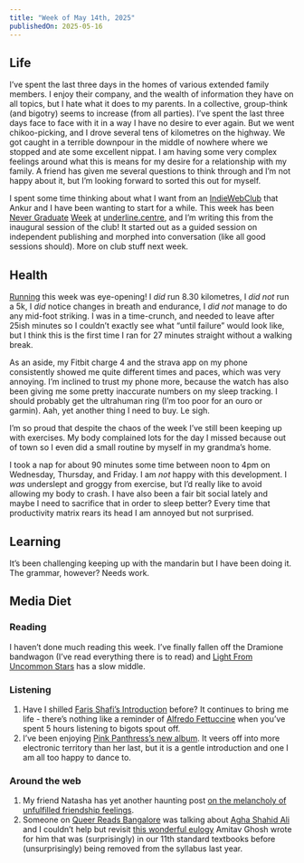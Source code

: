```yaml
---
title: "Week of May 14th, 2025"
publishedOn: 2025-05-16
---
```


## Life

I’ve spent the last three days in the homes of various extended family members. I enjoy their company, and the wealth of information they have on all topics, but I hate what it does to my parents. In a collective, group-think (and bigotry) seems to increase (from all parties). I’ve spent the last three days face to face with it in a way I have no desire to ever again. But we went chikoo-picking, and I drove several tens of kilometres on the highway. We got caught in a terrible downpour in the middle of nowhere where we stopped and ate some excellent nippat. I am having some very complex feelings around what this is means for my desire for a relationship with my family. A friend has given me several questions to think through and I’m not happy about it, but I’m looking forward to sorted this out for myself.

I spent some time thinking about what I want from an [IndieWebClub](https://indieweb.org/) that Ankur and I have been wanting to start for a while. This week has been [Never Graduate](https://www.recurse.com/about#never-graduate) [Week](https://github.com/karthikb351/recurse-ngw-2025/) at [underline.centre](https://underline.center/), and I’m writing this from the inaugural session of the club! It started out as a guided session on independent publishing and morphed into conversation (like all good sessions should). More on club stuff next week.

## Health

[Running](https://www.strava.com/activities/14441450679) this week was eye-opening! I _did_ run 8.30 kilometres, I _did not_ run a 5k, I _did_ notice changes in breath and endurance, I _did not_ manage to do any mid-foot striking. I was in a time-crunch, and needed to leave after 25ish minutes so I couldn’t exactly see what “until failure” would look like, but I think this is the first time I ran for 27 minutes straight without a walking break.

As an aside, my Fitbit charge 4 and the strava app on my phone consistently showed me quite different times and paces, which was very annoying. I’m inclined to trust my phone more, because the watch has also been giving me some pretty inaccurate numbers on my sleep tracking. I should probably get the ultrahuman ring (I’m too poor for an ouro or garmin). Aah, yet another thing I need to buy. Le sigh.

I’m so proud that despite the chaos of the week I’ve still been keeping up with exercises. My body complained lots for the day I missed because out of town so I even did a small routine by myself in my grandma’s home.

I took a nap for about 90 minutes some time between noon to 4pm on Wednesday, Thursday, and Friday. I am _not_ happy with this development. I _was_ underslept and groggy from exercise, but I’d really like to avoid allowing my body to crash. I have also been a fair bit social lately and maybe I need to sacrifice that in order to sleep better? Every time that productivity matrix rears its head I am annoyed but not surprised.

## Learning

It’s been challenging keeping up with the mandarin but I have been doing it. The grammar, however? Needs work.

## Media Diet

### Reading

I haven’t done much reading this week. I’ve finally fallen off the Dramione bandwagon (I’ve read everything there is to read) and [Light From Uncommon Stars](https://www.goodreads.com/book/show/56179360-light-from-uncommon-stars) has a slow middle.

### Listening

1. Have I shilled [Faris Shafi’s Introduction](https://open.spotify.com/track/62NkzAFZKNOe6arO1lSFm0?si=45ec8c1b8d94493d) before? It continues to bring me life - there’s nothing like a reminder of [Alfredo Fettuccine](https://genius.com/22690049) when you’ve spent 5 hours listening to bigots spout off.
2. I’ve been enjoying [Pink Panthress’s new album](https://open.spotify.com/album/3o81FH5FTYVtoBQOZr3T7y?si=KBBCRp97SH--skQyiijD4g). It veers off into more electronic territory than her last, but it is a gentle introduction and one I am all too happy to dance to.

### Around the web

1. My friend Natasha has yet another haunting post [on the melancholy of unfulfilled friendship feelings](https://natashayad.substack.com/p/my-friend-doesnt-love-me-anymore).
2. Someone on [Queer Reads Bangalore](https://www.instagram.com/queerreadsbangalore/) was talking about [Agha Shahid Ali](https://en.wikipedia.org/wiki/Agha_Shahid_Ali) and I couldn’t help but revisit [this wonderful eulogy](https://amitavghosh.com/other-works-contributions/essays-and-posts/the-ghat-of-the-only-world-agha-shahid-ali-in-brooklyn/) Amitav Ghosh wrote for him that was (surprisingly) in our 11th standard textbooks before (unsurprisingly) being removed from the syllabus last year.
